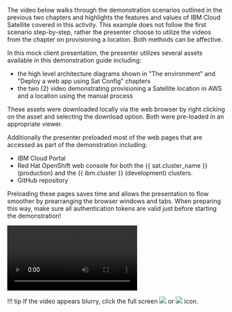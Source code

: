 The video below walks through the demonstration scenarios outlined in the previous two chapters and highlights the features and values of IBM Cloud Satellite covered in this activity. This example does not follow the first scenario step-by-step, rather the presenter choose to utilize the videos from the chapter on provisioning a location. Both methods can be affective.

In this mock client presentation, the presenter utilizes several assets available in this demonstration guide including:

- the high level architecture diagrams shown in "The environment" and "Deploy a web app using Sat Config" chapters
- the two (2) video demonstrating provisioning a Satellite location in AWS and a location using the manual process

These assets were downloaded locally via the web browser by right clicking on the asset and selecting the download option. Both were pre-loaded in an appropriate viewer.

Additionally the presenter preloaded most of the web pages that are accessed as part of the demonstration including:

- IBM Cloud Portal
- Red Hat OpenShift web console for both the {{ sat.cluster_name }} (production) and the {{ ibm.cluster }} (development) clusters.
- GitHub repository

Preloading these pages saves time and allows the presentation to flow smoother by prearranging the browser windows and tabs. When preparing this way, make sure all authentication tokens are valid just before starting the demonstration!

![type:video](./_videos/ClientPresentation-final.mp4) 

!!! tip
    If the video appears blurry, click the full screen ![](_attachments/FullScreenVideo.png) or ![](_attachments/FullScreenVideo3.png) icon.